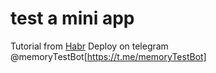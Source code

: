# test a mini app

Tutorial from [Habr](https://habr.com/ru/companies/timeweb/articles/858382/)
Deploy on telegram @memoryTestBot[https://t.me/memoryTestBot] 
